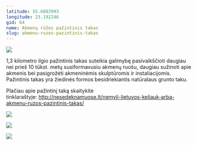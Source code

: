 ```yaml
---
latitude: 55.6883993
longitude: 23.192246
gid: 64
name: Akmenų rūžos pažintinis takas
slug: akmenu-ruzos-pazintinis-takas
---
```

![](https://doc-0o-ag-mymaps.googleusercontent.com/untrusted/hostedimage/ihucu48q9m5s1hftel5u85tfdc/43lr3l0f2vj1igbncdgvcesv2o/1641717000000/-WPmm_dsOCr8C_2Ftfdhs7CzXYdOD0wc/*/6AIsG_vb3nN2OIC677S6bOuIdulOAZ2gFb0m1hFvM8xMN-GLtEa1dwEqJ8U0R8-WfaLkidYfr1P9rtrvw-eh2okXurpqxEcJLvK2z7z3QQmDZ0D-z0AzcDehuAOOHmkql0Eg2P3i42J184GX92eJDlE2VPJLyEE2gWNt0He4KpFopDIapYdT5WMYOd4RMh-bERQ?session=0&fife)  
  
1,3 kilometro ilgio pažintinis takas suteikia galimybę pasivaikščioti daugiau nei prieš 10 tūkst. metų susiformavusiu akmenų ruošu, daugiau sužinoti apie akmenis bei pasigrožėti akmeninėmis skulptūromis ir instaliacijomis. Pažintinis takas yra žiedinės formos besidriekiantis natūralaus grunto taku.  
  
Plačiau apie pažintinį taką skaitykite tinklaraštyje: http://nesedeknamuose.lt/nemyli-lietuvos-keliauk-arba-akmenu-ruzos-pazintinis-takas/  
  
![](https://doc-0s-ag-mymaps.googleusercontent.com/untrusted/hostedimage/ihucu48q9m5s1hftel5u85tfdc/jjidudknbq8e0jba0362mnje1s/1641717000000/-WPmm_dsOCr8C_2Ftfdhs7CzXYdOD0wc/*/6AIsG_vYSBU7KgrYPEgN2RQyyuRqtBLsH8JTTpXLysnARD9JjUKTa2s26cBtg4lr3lVOCzfVdpB0_rtAaG3IkxS8uW5cTD3xD_260tAPwrQM4YdF58SnlURYIl0E9ESvlatxaGPwv4qmMbgOd4npJMAWn2N4zolUw-D3IE9IGLOOzmTSbrUICLodc8slkuV6ntg?session=0&fife)  
  
![](https://doc-04-ag-mymaps.googleusercontent.com/untrusted/hostedimage/ihucu48q9m5s1hftel5u85tfdc/vdtr1vjnbk8hg1g791dnsmarh0/1641717000000/-WPmm_dsOCr8C_2Ftfdhs7CzXYdOD0wc/*/6AIsG_vZljWYtnh4a1QY_mrY1FSwPuLgajXyRFOkeik_cZYbMuW0u8ecT8u2NUWLZV12JwcwNLMsy5QVNUgC9ctPv2gGLNpRqhgyU7Spb9ZZ8Dzolzk015V2R0aKXmoaHf-u4euLhFbgqlP51OCmvQGsOPZTM9zG5zITir-E7RaKFVPk70LmsxT9vFnNWL40J2A?session=0&fife)  
  
![](https://doc-14-ag-mymaps.googleusercontent.com/untrusted/hostedimage/ihucu48q9m5s1hftel5u85tfdc/9fp8h3vb4m162378sf69icc7c0/1641717000000/-WPmm_dsOCr8C_2Ftfdhs7CzXYdOD0wc/*/6AIsG_vaQlfHGSfZkYLo7UxcJh7AttscwSNNM_7MWurhEdj5ZrdrBQ_p1EL_KIkBVS1wHoDxkBJYvQ095i_FBaEU-exrKQymD5hYLbef6oTqAMOEgqIh5bgoR5MYE1xkiKuh8g6sU_IHHRLKbgv0QUOO5v20dY5lvuYF2373RNjvcuxROS8sq6Cd9-W-NzxaHug?session=0&fife)
